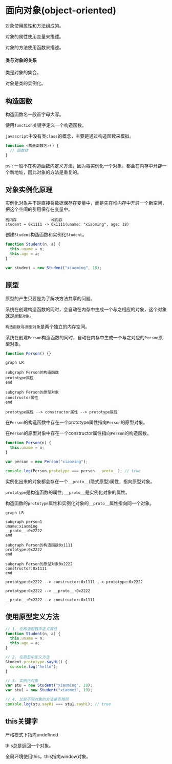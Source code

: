 # 面向对象(object-oriented)

对象使用属性和方法组成的。

对象的属性使用变量来描述。

对象的方法使用函数来描述。

#### 类与对象的关系

类是对象的集合。

对象是类的实例化。

## 构造函数

构造函数名一般首字母大写。

使用`function`关键字定义一个构造函数。

`javascript`中没有类`class`的概念，主要是通过构造函数来模拟。

```javascript
function <构造函数名>() {
  // 函数体
}
```


ps : 一般不在构造函数内定义方法，因为每实例化一个对象，都会在内存中开辟一个新地址，因此对象的方法是重复的。

## 对象实例化原理

实例化对象并不是直接将数据保存在变量中，而是先在堆内存中开辟一个新空间，把这个空间的引用保存在变量中。

```
栈内存               堆内存
student = 0x1111 -> 0x1111(uname: "xiaoming", age: 18)
```

创建`Student`构造函数和实例化`Student`。

```javascript
function Student(n, a) {
  this.uname = n;
  this.age = a;
}

var student = new Student("xiaoming", 18);
```

## 原型

原型的产生只要是为了解决方法共享的问题。

系统在创建构造函数的同时，会自动在内存中生成一个与之相应的对象，这个对象就是`原型对象`。

`构造函数`与`原型对象`是两个独立的内存空间。


系统在创建`Person`构造函数的同时，自动在内存中生成一个与之对应的`Person`原型对象。

```javascript
function Person() {}
```

```mermaid
graph LR

subgraph Person的构造函数
prototype属性
end

subgraph Person的原型对象
constructor属性
end

prototype属性 --> constructor属性 --> prototype属性
```

在`Person`的构造函数中存在一个prototype属性指向`Person`的原型对象。

在`Person`的原型对象中存在一个constructor属性指向`Person`的构造函数。


```javascript
function Person(n) {
  this.uname = n;
}

var person = new Person("xiaoming");

console.log(Person.prototype === person.__proto__); // true
```

实例化出来的对象都会存在一个`__proto__`(隐式原型)属性，指向原型对象。

`prototype`是构造函数的属性; `__proto__`是实例化对象的属性。

构造函数的`prototype`属性和实例化对象的`__proto__`属性指向同一个对象。

```mermaid
graph LR

subgraph person1
uname:xiaoming
__proto__:0x2222
end

subgraph Person的构造函数0x1111
prototype:0x2222
end

subgraph Person的原型对象0x2222
constructor:0x1111
end

prototype:0x2222 --> constructor:0x1111 --> prototype:0x2222

prototype:0x2222 --> __proto__:0x2222

__proto__:0x2222 --> constructor:0x1111
```

## 使用原型定义方法

```javascript
// 1. 在构造函数中定义属性
function Student(n, a) {
  this.uname = n;
  this.age = a;
}

// 2. 在原型中定义方法
Student.prototype.sayHi() {
  console.log("hello");
}

// 3. 实例化对象
var stu = new Student("xiaoming", 18);
var stu1 = new Student("xiaomei", 19);

// 4. 比较不同对象的方法是否相同
console.log(stu.sayHi === stu1.sayHi); // true
```

## this关键字

严格模式下指向undefined

this总是返回一个对象。

全局环境使用this，this指向window对象。

































